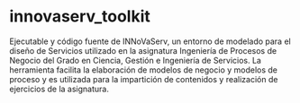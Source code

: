 # innovaserv_toolkit
 
Ejecutable y código fuente de INNoVaServ, un entorno de modelado para el diseño de Servicios utilizado en la asignatura Ingeniería de Procesos de Negocio del Grado en Ciencia, Gestión e Ingeniería de Servicios. La herramienta facilita la elaboración de modelos de negocio y modelos de proceso y es utilizada para la impartición de contenidos y realización de ejercicios de la asignatura. 
